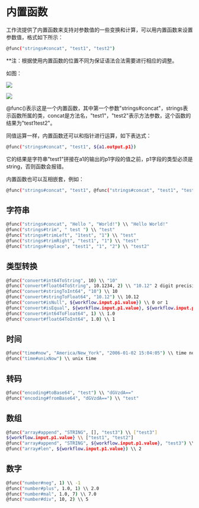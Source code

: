 # 内置函数 #

工作流提供了内置函数来支持对参数值的一些变换和计算，可以用内置函数来设置参数值，格式如下所示：
```bash
@func("strings#concat", "test1", "test2")
```
**注：根据使用内置函数的位置不同为保证语法合法需要进行相应的调整。

如图：

![](http://stepflow-docs.cn-bj.ufileos.com/inner001.png)

![](http://stepflow-docs.cn-bj.ufileos.com/inner002.png)


@func()表示这是一个内置函数，其中第一个参数"strings#concat"，strings表示函数所属的类，concat是方法名，"test1"，"test2"表示方法参数，这个函数的结果为"test1test2"。

同值运算一样，内置函数还可以和指针进行运算，如下表达式：
```bash
@func("strings#concat", "test1", ${a1.output.p1})
```
它的结果是字符串"test1"拼接在a1的输出的p1字段的值之前，p1字段的类型必须是string，否则函数会报错。

内置函数也可以互相嵌套，例如：
```bash
@func("strings#concat", "test1", @func("strings#concat", "test1", "test2"))
```

## 字符串 ##
```bash
@func("strings#concat", "Hello ", "World!") \\ "Hello World!"
@func("strings#trim", " test ") \\ "test"
@func("strings#trimLeft", "1test", "1") \\ "test"
@func("strings#trimRight", "test1", "1") \\ "test"
@func("strings#replace", "test1", "1", "2") \\ "test2"
```

## 类型转换 ##
```bash
@func("convert#int64ToString", 10) \\ "10"
@func("convert#float64ToString", 10.1234, 2) \\ "10.12" 2 digit precision
@func("convert#stringToInt64", "10") \\ 10
@func("convert#stringToFloat64", "10.12") \\ 10.12
@func("convert#isNull", ${workflow.input.p1.value}) \\ 0 or 1
@func("convert#isEqual", ${workflow.input.p1.value}, ${workflow.input.p2.value}) \\ 0 or 1
@func("convert#int64ToFloat64", 1) \\ 1.0
@func("convert#float64ToInt64", 1.0) \\ 1
```

## 时间 ##
```bash
@func("time#now", "America/New_York", "2006-01-02 15:04:05") \\ time now  string format like "xxxx-xx-xx xx:xx:xx"
@func("time#unixNow") \\ unix time
```

## 转码 ##
```bash
@func("encoding#toBase64", "test") \\ "dGVzdA=="
@func("encoding#fromBase64", "dGVzdA==") \\ "test"
```

## 数组 ##
```bash
@func("array#append", "STRING", [], "test3") \\ ["test3"]
${workflow.input.p1.value} \\ ["test1", "test2"]
@func("array#append", "STRING", ${workflow.input.p1.value}, "test3") \\ ["test1", "test2", "test3"]
@func("array#len", ${workflow.input.p1.value}) \\ 2
```

## 数字 ##
```bash
@func("number#neg", 1) \\ -1
@func("number#plus", 1.0, 1) \\ 2.0
@func("number#mal", 1.0, 7) \\ 7.0
@func("number#div", 10, 2) \\ 5
```
